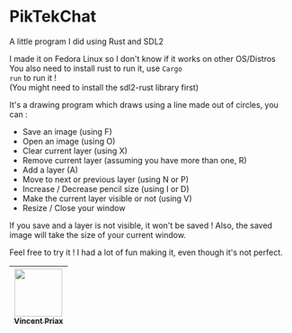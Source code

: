 # PikTekChat

A little program I did using Rust and SDL2

I made it on Fedora Linux so I don't know if it works on other OS/Distros<br>
You also need to install rust to run it, use <code>Cargo run</code> to run it ! <br>
(You might need to install the sdl2-rust library first)

It's a drawing program which draws using a line made out of circles, you can :

- Save an image (using F)
- Open an image (using O)
- Clear current layer (using X)
- Remove current layer (assuming you have more than one, R)
- Add a layer (A)
- Move to next or previous layer (using N or P)
- Increase / Decrease pencil size (using I or D)
- Make the current layer visible or not (using V)
- Resize / Close your window

If you save and a layer is not visible, it won't be saved !
Also, the saved image will take the size of your current window.

Feel free to try it !
I had a lot of fun making it, even though it's not perfect.

| [<img src="https://github.com/Priax.png?size=85" width=85><br><sub>Vincent Priax</sub>](https://github.com/Priax)
| :---: |
